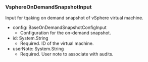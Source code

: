 ### VsphereOnDemandSnapshotInput
Input for tqaking on demand snapshot of vSphere virtual machine.

- config: BaseOnDemandSnapshotConfigInput
  - Configuration for the on-demand snapshot.
- id: System.String
  - Required. ID of the virtual machine.
- userNote: System.String
  - Required. User note to associate with audits.
